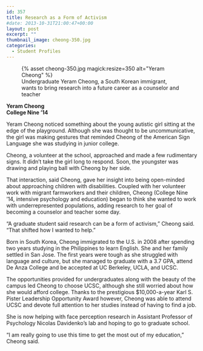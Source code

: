 ```yaml
---
id: 357
title: Research as a Form of Activism
#date: 2013-10-31T21:00:47+00:00
layout: post
excerpt: ""
thumbnail_image: cheong-350.jpg
categories:
  - Student Profiles
---
```

<figure class="inline-image right">
{% asset cheong-350.jpg magick:resize=350 alt="Yeram Cheong" %}<figcaption>Undergraduate Yeram Cheong, a South Korean immigrant, wants to bring research into a future career as a counselor and teacher</figcaption></figure>

**Yeram Cheong**  
 **College Nine &#8217;14**

Yeram Cheong noticed something about the young autistic girl sitting at the edge of the playground. Although she was thought to be uncommunicative, the girl was making gestures that reminded Cheong of the American Sign Language she was studying in junior college.

Cheong, a volunteer at the school, approached and made a few rudimentary signs. It didn&#8217;t take the girl long to respond. Soon, the youngster was drawing and playing ball with Cheong by her side.

That interaction, said Cheong, gave her insight into being open-minded about approaching children with disabilities. Coupled with her volunteer work with migrant farmworkers and their children, Cheong (College Nine &#8217;14, intensive psychology and education) began to think she wanted to work with underrepresented populations, adding research to her goal of becoming a counselor and teacher some day.

&#8220;A graduate student said research can be a form of activism,&#8221; Cheong said. &#8220;That shifted how I wanted to help.&#8221;

Born in South Korea, Cheong immigrated to the U.S. in 2008 after spending two years studying in the Philippines to learn English. She and her family settled in San Jose. The first years were tough as she struggled with language and culture, but she managed to graduate with a 3.7 GPA, attend De Anza College and be accepted at UC Berkeley, UCLA, and UCSC.

The opportunities provided for undergraduates along with the beauty of the campus led Cheong to choose UCSC, although she still worried about how she would afford college. Thanks to the prestigious $10,000-a-year Karl S. Pister Leadership Opportunity Award however, Cheong was able to attend UCSC and devote full attention to her studies instead of having to find a job.

She is now helping with face perception research in Assistant Professor of Psychology Nicolas Davidenko&#8217;s lab and hoping to go to graduate school.

&#8220;I am really going to use this time to get the most out of my education,&#8221; Cheong said.
